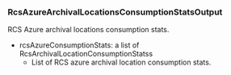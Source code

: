 ### RcsAzureArchivalLocationsConsumptionStatsOutput
RCS Azure archival locations consumption stats.

- rcsAzureConsumptionStats: a list of RcsArchivalLocationConsumptionStatss
  - List of RCS azure archival location consumption stats.
